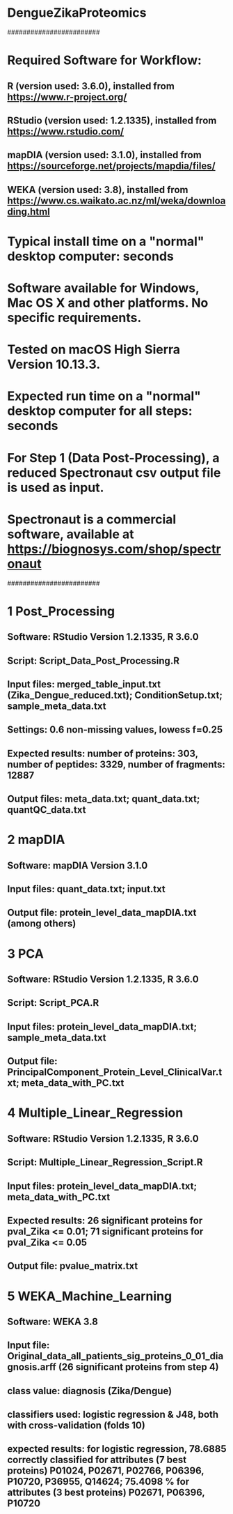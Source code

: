 # DengueZikaProteomics

########################

# Required Software for Workflow:
## R (version used: 3.6.0), installed from https://www.r-project.org/
## RStudio (version used: 1.2.1335), installed from https://www.rstudio.com/
## mapDIA (version used: 3.1.0), installed from https://sourceforge.net/projects/mapdia/files/
## WEKA (version used: 3.8), installed from https://www.cs.waikato.ac.nz/ml/weka/downloading.html

# Typical install time on a "normal" desktop computer: seconds
# Software available for Windows, Mac OS X and other platforms. No specific requirements.
# Tested on macOS High Sierra Version 10.13.3.

# Expected run time on a "normal" desktop computer for all steps: seconds

# For Step 1 (Data Post-Processing), a reduced Spectronaut csv output file is used as input. 
# Spectronaut is a commercial software, available at https://biognosys.com/shop/spectronaut

########################

# 1 Post_Processing
## Software: RStudio Version 1.2.1335, R 3.6.0
## Script: Script_Data_Post_Processing.R
## Input files: merged_table_input.txt (Zika_Dengue_reduced.txt); ConditionSetup.txt; sample_meta_data.txt
## Settings: 0.6 non-missing values, lowess f=0.25
## Expected results: number of proteins: 303, number of peptides: 3329, number of fragments: 12887
## Output files: meta_data.txt; quant_data.txt; quantQC_data.txt

# 2 mapDIA
## Software: mapDIA Version 3.1.0
## Input files: quant_data.txt; input.txt
## Output file: protein_level_data_mapDIA.txt (among others)

# 3 PCA 
## Software: RStudio Version 1.2.1335, R 3.6.0
## Script: Script_PCA.R
## Input files: protein_level_data_mapDIA.txt; sample_meta_data.txt
## Output file: PrincipalComponent_Protein_Level_ClinicalVar.txt; meta_data_with_PC.txt

# 4 Multiple_Linear_Regression
## Software: RStudio Version 1.2.1335, R 3.6.0
## Script: Multiple_Linear_Regression_Script.R
## Input files: protein_level_data_mapDIA.txt; meta_data_with_PC.txt
## Expected results: 26 significant proteins for pval_Zika <= 0.01; 71 significant proteins for pval_Zika <= 0.05
## Output file: pvalue_matrix.txt

# 5 WEKA_Machine_Learning
## Software: WEKA 3.8
## Input file: Original_data_all_patients_sig_proteins_0_01_diagnosis.arff (26 significant proteins from step 4)
## class value: diagnosis (Zika/Dengue)
## classifiers used: logistic regression & J48, both with cross-validation (folds 10)
## expected results: for logistic regression, 78.6885 correctly classified for attributes (7 best proteins) P01024, P02671, P02766, P06396, P10720, P36955, Q14624; 75.4098 % for attributes (3 best proteins) P02671, P06396, P10720        
